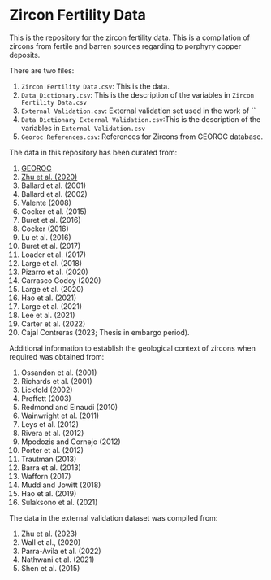 # Zircon Fertility Data

This is the repository for the zircon fertility data. This is a compilation of zircons from fertile and barren sources regarding to porphyry copper deposits. 


There are two files: 

1) `Zircon Fertility Data.csv`: This is the data.
2) `Data Dictionary.csv`: This is the description of the variables in `Zircon Fertility Data.csv`
3) `External Validation.csv`: External validation set used in the work of ``
4) `Data Dictionary External Validation.csv`:This is the description of the variables in `External Validation.csv`
5) `Georoc References.csv`: References for Zircons from GEOROC database.

The data in this repository has been curated from: 

1) [GEOROC](https://georoc.mpch-mainz.gwdg.de/georoc/)
2) [Zhu et al. (2020)](https://doi.org/10.1016/j.epsl.2020.116140)
3) Ballard et al. (2001)
4) Ballard et al. (2002)
5) Valente (2008)
6) Cocker et al. (2015)
7) Buret et al. (2016)
8) Cocker (2016)
9) Lu et al. (2016)
10) Buret et al. (2017)
11) Loader et al. (2017)
12) Large et al. (2018)
13) Pizarro et al. (2020)
14) Carrasco Godoy (2020)
15) Large et al. (2020)
16) Hao et al. (2021)
17) Large et al. (2021)
18) Lee et al. (2021)
19) Carter et al. (2022)
20) Cajal Contreras (2023; Thesis in embargo period).

Additional information to establish the geological context of zircons when required was obtained from: 

1) Ossandon et al. (2001)
2) Richards et al. (2001)
3) Lickfold (2002)
4) Proffett (2003)
5) Redmond and Einaudi (2010)
6) Wainwright et al. (2011)
7) Leys et al. (2012)
8) Rivera et al. (2012)
9) Mpodozis and Cornejo (2012)
10) Porter et al. (2012)
11) Trautman (2013)
12) Barra et al. (2013)
13) Wafforn (2017)
14) Mudd and Jowitt (2018)
15) Hao et al. (2019)
16) Sulaksono et al. (2021)

The data in the external validation dataset was compiled from:

1) Zhu et al. (2023)
2) Wall et al., (2020)
3) Parra-Avila et al. (2022)
4) Nathwani et al. (2021)
5) Shen et al. (2015)


